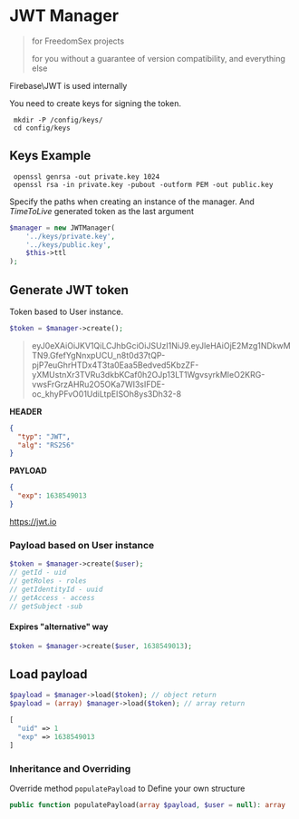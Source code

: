 # JWT Manager

> for FreedomSex projects
> 
> for you without a guarantee of version compatibility, and everything else
 
Firebase\JWT is used internally

You need to create keys for signing the token. 

```
 mkdir -P /config/keys/ 
 cd config/keys 
```
## Keys Example

```
 openssl genrsa -out private.key 1024
 openssl rsa -in private.key -pubout -outform PEM -out public.key
```

Specify the paths when creating an instance of the manager. And _TimeToLive_ generated token as the last argument

```php
$manager = new JWTManager(
    '../keys/private.key',
    '../keys/public.key',
    $this->ttl
);
```

## Generate JWT token

Token based to User instance. 

```php
$token = $manager->create();
``` 
> eyJ0eXAiOiJKV1QiLCJhbGciOiJSUzI1NiJ9.eyJleHAiOjE2Mzg1NDkwMTN9.GfefYgNnxpUCU_n8t0d37tQP-pjP7euGhrHTDx4T3ta0Eaa5Bedved5KbzZF-yXMUstnXr3TVRu3dkbKCaf0h2OJp13LT1WgvsyrkMIeO2KRG-vwsFrGrzAHRu2O5OKa7WI3sIFDE-oc_khyPFvO01UdiLtpEISOh8ys3Dh32-8 

**HEADER**
```json
{
  "typ": "JWT",
  "alg": "RS256"
}
```
**PAYLOAD** 
```json
{
  "exp": 1638549013
}
```

https://jwt.io

### Payload based on User instance

```php
$token = $manager->create($user);
// getId - uid
// getRoles - roles
// getIdentityId - uuid
// getAccess - access
// getSubject -sub
```

#### Expires "alternative" way
```php
$token = $manager->create($user, 1638549013); 
```

## Load payload
```php
$payload = $manager->load($token); // object return
$payload = (array) $manager->load($token); // array return
```
```php
[
  "uid" => 1
  "exp" => 1638549013
]
```

### Inheritance and Overriding

Override method `populatePayload` to Define your own structure

```php
public function populatePayload(array $payload, $user = null): array
```
